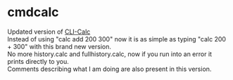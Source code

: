 # cmdcalc
Updated version of [CLI-Calc](https://github.com/mattqze/clicalc)<br>
Instead of using "calc add 200 300" now it is as simple as typing "calc 200 + 300" with this brand new version.<br>
No more history.calc and fullhistory.calc, now if you run into an error it prints directly to you.<br>
Comments describing what I am doing are also present in this version.
